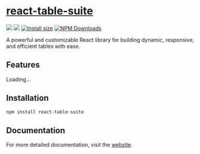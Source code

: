 # [react-table-suite](https://react-table-suite.netlify.app/)

<a href="https://github.com/jpranays/react-table-suite"><img src="https://img.shields.io/badge/-Github-323232?style=flat&logo=github&logoColor=white"/></a> <a href="https://npmjs.org/package/react-table-suite"><img src="https://img.shields.io/badge/-NPM-bb2222?style=flat&logo=npm"/></a> [![Install size](https://packagephobia.com/badge?p=react-table-suite)](https://packagephobia.com/result?p=react-table-suite) [![NPM Downloads](https://img.shields.io/npm/dm/react-table-suite.svg?style=flat)](https://npmcharts.com/compare/react-table-suite?minimal=true)

A powerful and customizable React library for building dynamic, responsive, and efficient tables with ease.

## Features

Loading...

## Installation

```bash
npm install react-table-suite
```

## Documentation

For more detailed documentation, visit the [website](https://react-table-suite.netlify.app/).
